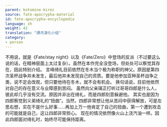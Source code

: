 ```yaml
---
parent: kotomine-kirei
source: fate-apocrypha-material
id: fate-apocrypha-encyclopedia
language: zh
weight: 42
translation: "譯月漢化小组"
category:
- person
---
```


不用说，就是《Fate/stay night》以及《Fate/Zero》中登场的反派（不过要这么说的话，在精神层面上太过复杂）。虽然在本作完全没登场，但处处可以察觉其存在，因此特别介绍。
言峰绮礼目前依然在冬木当个极为称职的神父。原因是第四次圣杯战争并未发生，最后他并未发现自己的资质。要是他参加亚种圣杯战争之类，说不定会改观，但只要他待在冬木，就不会有机会。
换句话说，目前他依然对自己的存在意义与业障感到苦闷。
虽然向父亲璃正打听过哥哥四郎是什么人，彼此却几乎没有交流。原因并非出在绮礼，而是四郎刻意躲避他。
其实也是因为四郎察觉到义弟绮礼的“扭曲”。当然，四郎非常想让他从苦闷中获得解放，可是左思右想，实在不是什么好事……再加上万一他肯定了自己的扭曲，第一个遭到攻击的可能就是自己，这让四郎非常担心。
现在的情况依然像火山上浇汽油一样。因此四郎面对绮礼时，始终尽可能保持距离。

